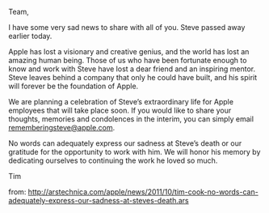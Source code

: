 Team,

I have some very sad news to share with all of you. Steve passed away earlier today.

Apple has lost a visionary and creative genius, and the world has lost an amazing human being. Those of us who have been fortunate enough to know and work with Steve have lost a dear friend and an inspiring mentor. Steve leaves behind a company that only he could have built, and his spirit will forever be the foundation of Apple.

We are planning a celebration of Steve’s extraordinary life for Apple employees that will take place soon. If you would like to share your thoughts, memories and condolences in the interim, you can simply email rememberingsteve@apple.com.

No words can adequately express our sadness at Steve’s death or our gratitude for the opportunity to work with him. We will honor his memory by dedicating ourselves to continuing the work he loved so much.

Tim

from: http://arstechnica.com/apple/news/2011/10/tim-cook-no-words-can-adequately-express-our-sadness-at-steves-death.ars